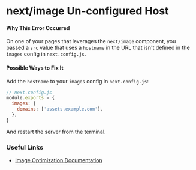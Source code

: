 # next/image Un-configured Host

#### Why This Error Occurred

On one of your pages that leverages the `next/image` component, you passed a `src` value that uses a `hostname` in the URL that isn't defined in the `images` config in `next.config.js`.

#### Possible Ways to Fix It

Add the `hostname` to your `images` config in `next.config.js`:

```js
// next.config.js
module.exports = {
  images: {
    domains: ['assets.example.com'],
  },
}
```
And restart the server from the terminal.
### Useful Links

- [Image Optimization Documentation](https://nextjs.org/docs/basic-features/image-optimization)

